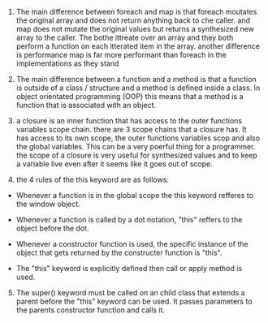 1. The main difference between foreach and map is that foreach moutates the original array and does not return anything back to che caller.
and map does not mutate the original values but returns a synthesized new array to the caller. The bothe ittreate over an array and 
they both perform a function on each itterated item in the array. another difference is performance map is far more performant than 
foreach in the implementations as they stand

2. The main difference between a function and a method is that a function is outside of a class / structure 
and a method is defined inside a class. In object orientated programming (OOP) 
this means that a method is a function that is associated with an object.

3. a closure is an inner function that has access to the outer functions variables 
scope chain. there are 3 scope chains that a closure has. It has access to 
its own scope, the outer functions variables scop and also the global variables. 
This can be a very poerful thing for a programmer. the scope of a closure is 
very useful for synthesized values and to keep a variable live even after it 
seems like it goes out of scope.

4. the 4 rules of the this keyword are as follows:

* Whenever a function is in the global scope the this keyword refferes to the window object.

* Whenever a function is called by a dot notation, "this" reffers to the object before the dot.

* Whenever a constructor function is used, the specific instance of the object that gets returned by the constructer function is "this".

* The "this" keyword is explicitly defined then call or apply method is used.

5. The super() keyword must be called on an child class that extends a parent before the "this" keyword can be used. It passes parameters to the parents constructor function and calls it.
